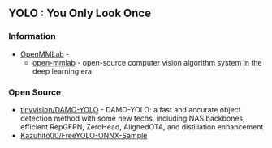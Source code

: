## YOLO : You Only Look Once


### Information
- [OpenMMLab](https://openmmlab.com/) - 
	- [open-mmlab](https://github.com/open-mmlab) - open-source computer vision algorithm system in the deep learning era


### Open Source
- [tinyvision/DAMO-YOLO](https://github.com/tinyvision/DAMO-YOLO) - DAMO-YOLO: a fast and accurate object detection method with some new techs, including NAS backbones, efficient RepGFPN, ZeroHead, AlignedOTA, and distillation enhancement
- [Kazuhito00/FreeYOLO-ONNX-Sample](https://github.com/Kazuhito00/FreeYOLO-ONNX-Sample) 
